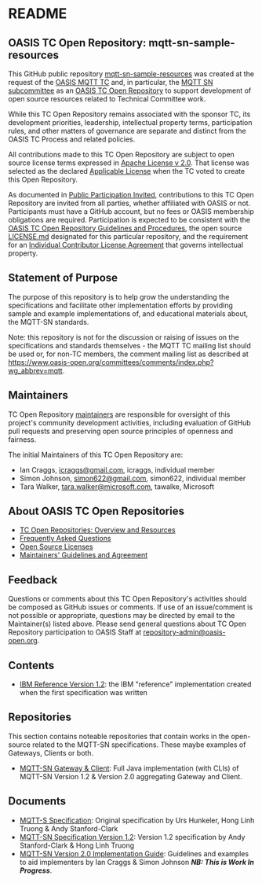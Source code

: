 # README

## OASIS TC Open Repository: mqtt-sn-sample-resources

This GitHub public repository [mqtt-sn-sample-resources](https://github.com/oasis-open/mqtt-sn-sample-resources) was created at the request of the [OASIS MQTT TC](https://www.oasis-open.org/committees/mqtt/) and, in particular, the [MQTT SN subcommittee](https://www.oasis-open.org/committees/tc_home.php?wg_abbrev=mqtt-sn) as an [OASIS TC Open Repository](https://www.oasis-open.org/resources/open-repositories/) to support development of open source resources related to Technical Committee work.

While this TC Open Repository remains associated with the sponsor TC, its development priorities, leadership, intellectual property terms, participation rules, and other matters of governance are separate and distinct from the OASIS TC Process and related policies.

All contributions made to this TC Open Repository are subject to open source license terms expressed in [Apache License v 2.0](https://www.oasis-open.org/sites/www.oasis-open.org/files/Apache-LICENSE-2.0.txt). That license was selected as the declared [Applicable License](https://www.oasis-open.org/resources/open-repositories/licenses) when the TC voted to create this Open Repository.

As documented in [Public Participation Invited](href="https://github.com/oasis-open/mqtt-sn-sample-resources/blob/master/CONTRIBUTING.md#public-participation-invited), contributions to this TC Open Repository are invited from all parties, whether affiliated with OASIS or not. Participants must have a GitHub account, but no fees or OASIS membership obligations are required.  Participation is expected to be consistent with the [OASIS TC Open Repository Guidelines and Procedures](https://www.oasis-open.org/policies-guidelines/open-repositories), the open source [LICENSE.md](LICENSE.md) designated for this particular repository, and the requirement for an [Individual Contributor License Agreement](href="https://cla-assistant.io/oasis-open/mqtt-sn-sample-resources") that governs intellectual property.

## Statement of Purpose

The purpose of this repository is to help grow the understanding the specifications and facilitate other implementation efforts by providing sample and example implementations of, and educational materials about, the MQTT-SN standards.

Note: this repository is not for the discussion or raising of issues on the specifications and standards themselves - the MQTT TC mailing list should be used or, for non-TC members, the comment mailing list as described at https://www.oasis-open.org/committees/comments/index.php?wg_abbrev=mqtt.

## Maintainers

TC Open Repository [maintainers](https://www.oasis-open.org/resources/open-repositories/maintainers-guide) are responsible for oversight of this project's community development activities, including evaluation of GitHub pull requests and preserving open source principles of openness and fairness. 

The initial Maintainers of this TC Open Repository are: 

- Ian Craggs, icraggs@gmail.com, icraggs, individual member
- Simon Johnson, simon622@gmail.com, simon622, individual member
- Tara Walker, tara.walker@microsoft.com, tawalke, Microsoft

## About OASIS TC Open Repositories

- [TC Open Repositories: Overview and Resources](https://www.oasis-open.org/resources/open-repositories/)
- [Frequently Asked Questions](https://www.oasis-open.org/resources/open-repositories/faq)
- [Open Source Licenses](https://www.oasis-open.org/resources/open-repositories/licenses)
- [Maintainers' Guidelines and Agreement](https://www.oasis-open.org/resources/open-repositories/maintainers-guide)

## Feedback

Questions or comments about this TC Open Repository's activities should be composed as GitHub issues or comments. If use of an issue/comment is not possible or appropriate, questions may be directed by email to the Maintainer(s) listed above. Please send general questions about TC Open Repository participation to OASIS Staff at repository-admin@oasis-open.org.

## Contents

- [IBM Reference Version 1.2](ibm-mqtts-reference-1.2): the IBM "reference" implementation created when the first specification was written

## Repositories
This section contains noteable repositories that contain works in the open-source related to the MQTT-SN specifications. These maybe examples of Gateways, Clients or both.

- [MQTT-SN Gateway & Client](https://github.com/simon622/mqtt-sn): Full Java implementation (with CLIs) of MQTT-SN Version 1.2 & Version 2.0 aggregating Gateway and Client.

## Documents
- [MQTT-S Specification](ibm-mqtts-reference-1.2/mqtt-s.pdf): Original specification by Urs Hunkeler, Hong Linh Truong & Andy Stanford-Clark
- [MQTT-SN Specification Version 1.2](docs/mqtt-s.pdf): Version 1.2 specification by Andy Stanford-Clark & Hong Linh Truong
- [MQTT-SN Version 2.0 Implementation Guide](docs/mqtt-sn-implementation-guide.adoc): Guidelines and examples to aid implementers by Ian Craggs & Simon Johnson ***NB: This is Work In Progress***.
